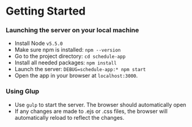 # Getting Started

### Launching the server on your local machine
- Install Node `v5.5.0`
- Make sure npm is installed: `npm --version`
- Go to the project directory: `cd schedule-app`
- Install all needed packages: `npm install`
- Launch the server: `DEBUG=schedule-app:* npm start`
- Open the app in your browser at `localhost:3000`.

### Using Glup
- Use `gulp` to start the server. The browser should automatically open
- If any changes are made to .ejs or .css files, the browser will automatically reload to reflect the changes.
